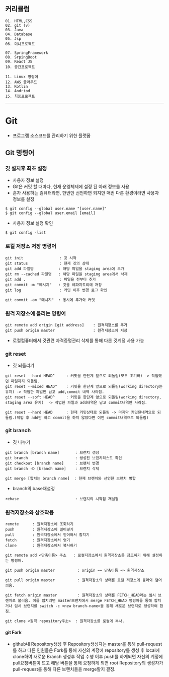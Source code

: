 ## 커리큘럼
```
01. HTML,CSS  
02. git (v)
03. Java
04. Database
05. Jsp
06. 미니프로젝트

07. SpringFramework
08. SrpingBoot
09. React JS
10. 중간프로젝트

11. Linux 명령어
12. AWS 클라우드
13. Kotlin
14. Andriod
15. 최종프로젝트
```
---

# Git
 + 프로그램 소스코드를 관리하기 위한 플랫폼

 ## Git 명령어

 ### 깃 설치후 최초 설정
 + 사용자 정보 설정
 + Git은 커밋 할 때마다, 현재 운영체제에 설정 된 아래 정보를 사용
 + 혼자 사용하는 컴퓨터라면, 한번만 선언하면 되지만 매번 다른 환경이라면 사용자 정보를 설정
 ```
 $ git config --global user.name "[user.name]"
 $ git config --global user.email [email]
 ```

 + 사용자 정보 설정 확인
 ```
 $ git config -list
 ```

 ### 로컬 저장소 저장 명령어
 ```
git init                : 깃 시작
git status              : 현재 깃의 상태
git add 파일명           : 해당 파일을 staging area에 추가
git rm --cached 파일명   : 해당 파일을 staging area에서 삭제
git add .               : 파일을 전부다 추가
git commit -m "메시지"   : 깃을 레파지토리에 저장
git log                 : 커밋 이후 변경 로그 확인 

git commit -am "메시지"  : 동시에 추가와 커밋
 ```

 ### 원격 저장소에 올리는 명령어
 ```
 git remote add origin [git address]    : 원격저장소를 추가
 git push origin master                 : 원격저장소에 저장
 ```
 + 로컬컴퓨터에서 깃관련 자격증명관리 삭제를 통해 다른 깃계정 사용 가능

 ### git reset
 + 깃 되돌리기
 ```
 git reset --hard HEAD^     : 커밋을 한단계 앞으로 되돌림(모두 초기화) -> 작업했던 파일까지 되돌림.
 git reset --mixed HEAD^    : 커밋을 한단계 앞으로 되돌림(working directory는 유지) -> 작업한 파일만 남고 add,commit 내역 사라짐.
 git reset --soft HEAD^     : 커밋을 한단계 앞으로 되돌림(working directory, staging area 유지)  -> 작업한 파일과 add내역은 남고 commit내역만 사라짐.

 git reset --hard HEAD      : 현재 커밋상태로 되돌림 -> 마지막 커밋된내역으로 되돌림.(작업 후 add만 하고 commit을 하지 않았다면 이전 commit내역으로 되돌림)
 ```

 ### git branch
 + 깃 나누기
 ```
 git branch [branch name]       : 브랜치 생성
 git branch                     : 생성된 브랜치리스트 확인
 git checkout [branch name]     : 브랜치 변경
 git branch -D [branch name]    : 브랜치 삭제

 git merge [합치는 branch name]  : 현재 브랜치와 선언한 브랜치 병합
 ``` 
 + branch의 base재설정
 ```
 rebase                         : 브랜치의 시작점 재설정
 ```

### 원격저장소와 상호작용
```
remote      : 원격저장소에 조회하기
push        : 원격저장소에 밀어넣기
pull        : 원격저장소에서 얻어와서 합치기
fetch       : 원격저장소에서 얻기
clone       : 원격저장소에서 복사하기
```

```
git remote add <단축이름> 주소   : 로컬저장소에서 원격저장소를 참조하기 위해 설정하는 명령어.

git push origin master          : origin == 단축이름 => 원격저장소

git pull origin master          : 원격저장소의 상태를 로컬 저장소에 불러와 덮어씌움.

git fetch origin master         : 원격저장소의 상태를 FETCH_HEAD라는 임시 브랜치로 불러옴. 이를 합치려면 master브랜치에서 merge FETCH_HEAD 명령어를 통해 합치거나 임시 브랜치를 switch -c <new branch-name>을 통해 새로운 브랜치로 생성하여 합침.
    
git clone <원격 repository주소>  : 원격저장소를 로컬에 복사. 
```

#### git Fork
+ github내 Repository생성 후 Repository생성자는 master를 통해 pull-request를 하고 다른 인원들은 Fork를 통해 자신의 계정에 repository를 생성 후 local에 clone하여 새로운 Branch 생성후 작업 수행
이후 push를 하게되면 자신의 계정에 pull요청버튼이 뜨고 해당 버튼을 통해 요청하게 되면 root Repository의 생성자가 pull-request를 통해 다른 브랜치들을 merge할지 결정.